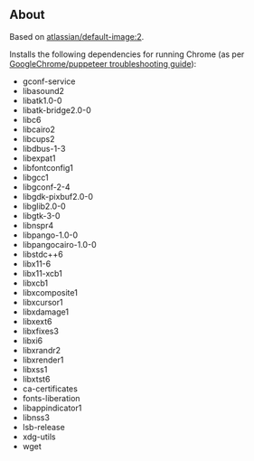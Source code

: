 ## About

Based on [atlassian/default-image:2][1].

Installs the following dependencies for running Chrome (as per [GoogleChrome/puppeteer troubleshooting guide][2]):

* gconf-service
* libasound2
* libatk1.0-0
* libatk-bridge2.0-0
* libc6
* libcairo2
* libcups2
* libdbus-1-3
* libexpat1
* libfontconfig1
* libgcc1
* libgconf-2-4
* libgdk-pixbuf2.0-0
* libglib2.0-0
* libgtk-3-0
* libnspr4
* libpango-1.0-0
* libpangocairo-1.0-0
* libstdc++6
* libx11-6
* libx11-xcb1
* libxcb1
* libxcomposite1
* libxcursor1
* libxdamage1
* libxext6
* libxfixes3
* libxi6
* libxrandr2
* libxrender1
* libxss1
* libxtst6
* ca-certificates
* fonts-liberation
* libappindicator1
* libnss3
* lsb-release
* xdg-utils
* wget


[1]: https://hub.docker.com/r/atlassian/default-image
[2]: https://github.com/GoogleChrome/puppeteer/blob/master/docs/troubleshooting.md#chrome-headless-doesnt-launch-on-unix